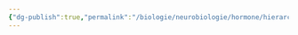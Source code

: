 ```yaml
---
{"dg-publish":true,"permalink":"/biologie/neurobiologie/hormone/hierarchie-der-botenstoffe/"}
---
```

